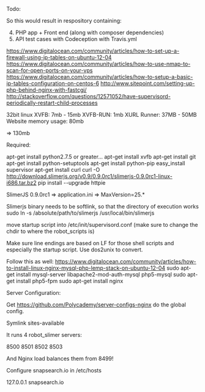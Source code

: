 Todo:

So this would result in respository containing:

4. PHP app + Front end (along with composer dependencies)
5. API test cases with Codeception with Travis.yml

https://www.digitalocean.com/community/articles/how-to-set-up-a-firewall-using-ip-tables-on-ubuntu-12-04
https://www.digitalocean.com/community/articles/how-to-use-nmap-to-scan-for-open-ports-on-your-vps
https://www.digitalocean.com/community/articles/how-to-setup-a-basic-ip-tables-configuration-on-centos-6
http://www.sitepoint.com/setting-up-php-behind-nginx-with-fastcgi/
http://stackoverflow.com/questions/12571052/have-supervisord-periodically-restart-child-processes

32bit linux
XVFB: 7mb - 15mb
XVFB-RUN: 1mb
XURL Runner: 37MB - 50MB
Website memory usage: 80mb

=> 130mb

Required:

apt-get install python2.7.5 or greater...
apt-get install xvfb
apt-get install git
apt-get install python-setuptools
apt-get install python-pip
easy_install supervisor
apt-get install curl
curl -O http://download.slimerjs.org/v0.9/0.9.0rc1/slimerjs-0.9.0rc1-linux-i686.tar.bz2
pip install --upgrade httpie

SlimerJS 0.9.0rc1 => application.ini => MaxVersion=25.*

Slimerjs binary needs to be softlink, so that the directory of execution works
sudo ln -s /absolute/path/to/slimerjs /usr/local/bin/slimerjs

move startup script into /etc/init/supervisord.conf (make sure to change the chdir to where the robot_scripts is)

Make sure line endings are based on LF for those shell scripts and especially the startup script. Use dos2unix to convert.

Follow this as well: https://www.digitalocean.com/community/articles/how-to-install-linux-nginx-mysql-php-lemp-stack-on-ubuntu-12-04
sudo apt-get install mysql-server libapache2-mod-auth-mysql php5-mysql
sudo apt-get install php5-fpm
sudo apt-get install nginx

Server Configuration:

Get https://github.com/Polycademy/server-configs-nginx do the global config.

Symlink sites-available

It runs 4 robot_slimer servers:

8500
8501
8502
8503

And Nginx load balances them from 8499!

Configure snapsearch.io in /etc/hosts

127.0.0.1 snapsearch.io